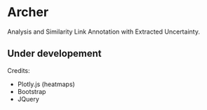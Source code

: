 # Archer

Analysis and Similarity Link Annotation with Extracted Uncertainty.

## Under developement

Credits:
- Plotly.js (heatmaps)
- Bootstrap
- JQuery